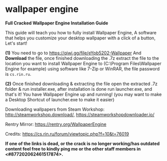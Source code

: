 # wallpaper engine

**Full Cracked Wallpaper Engine Installation Guide**

This guide will teach you how to fully install Wallpaper Engine, A software that helps you customize your desktop wallpaper with a click of a button, Let's start!

**(1)** You need to go to <https://qiwi.gg/file/eYpb5202-Wallpaper> And **__Download__** the file, once finished downloading the .7z extract the file to the location you want to install Wallpaper Engine to (C:\Program Files\Wallpaper Engine for example) using software like 7-Zip or WinRAR, the file password is `cs.rin.ru`.

**(2)** Once finished downloading & extracting the file open the extracted .7z folder & run installer.exe, after installation is done run launcher.exe, and that's it! You have Wallpaper Engine up and running! (you may want to make a Desktop Shortcut of launcher.exe to make it easier)

Downloading wallpapers from Steam Workshop: <http://steamworkshop.download/>, <https://steamworkshopdownloader.io/>

Rentry Mirror: <https://rentry.org/WallpaperEngine>

Credits: https://cs.rin.ru/forum/viewtopic.php?f=10&t=76019

**If one of the links is dead, or the crack is no longer working/has outdated content feel free to kindly ping me or the other staff members in <#877202062461517874>.**

